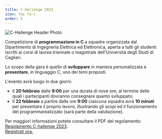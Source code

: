```yaml
---
title: C-Hallenge 2023
icon: fas fa-c
order: 5
---
```


![C-Hallenge Header Photo](/postsimg/)

Competizione di <strong>programmazione in C</strong> a squadre organizzata dal Dipartimento di Ingegneria Elettrica ed Elettronica, aperta a tutti gli 
studenti iscritti ai corsi di laurea triennale o magistrale dell'Università degli Studi di Cagliari.

Lo scopo della gara è quello di <strong>sviluppare</strong> in maniera personalizzata e <strong>presentare</strong>, in linguaggio C, uno dei temi 
proposti.

L'evento avrà luogo in due giorni:
<ul>
    <li>Il <strong>20 febbraio</strong> dalle <strong>9:00</strong> per una durata di nove ore, al termine delle quali i partecipanti dovranno consegnare quanto 
        sviluppato;</li>
    <li>Il <strong>22 febbraio</strong> a partire dalle ore <strong>9:00</strong> ciascuna squadra avrà <strong>10 minuti</strong> per presentare il proprio lavoro, illustrando gli
         scopi ed il funzionamento del programmarealizzato (sarà parte della valutazione).  
    </li>
</ul>
Per maggiori informazioni potete consultare il PDF del regolamento: <a href="" target="_blank">Regolamento C-hallenge 2023</a>.

<div class="d-flex justify-content-center">
    <a href="" class="btn btn-info">Registrati ora.</a>
</div>